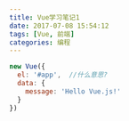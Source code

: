 ```yaml
---
title: Vue学习笔记1
date: 2017-07-08 15:54:12
tags: [Vue, 前端]
categories: 编程
---
```

```javascript
new Vue({
  el: '#app',  //什么意思?
  data: {
    message: 'Hello Vue.js!'
  }
})
```